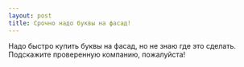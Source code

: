 ```yaml
---
layout: post 
title: Срочно надо буквы на фасад! 
--- 
```

Надо быстро купить буквы на фасад, но не знаю где это сделать. Подскажите проверенную компанию, пожалуйста!